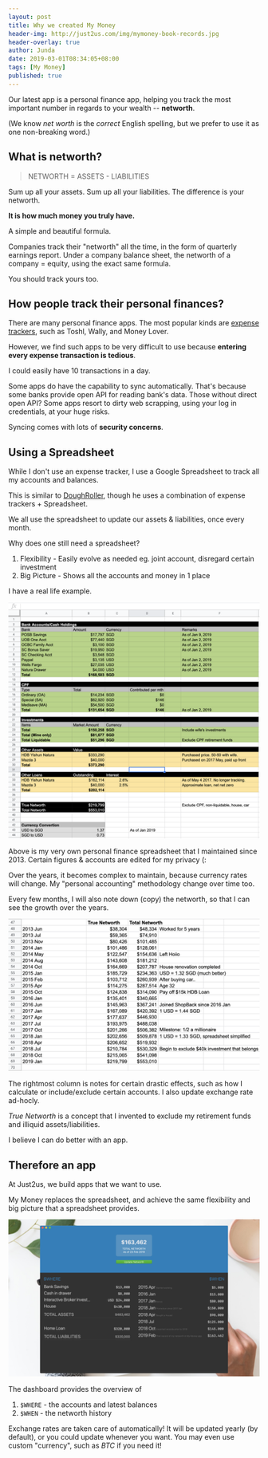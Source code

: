 ```yaml
---
layout: post
title: Why we created My Money
header-img: http://just2us.com/img/mymoney-book-records.jpg
header-overlay: true
author: Junda
date: 2019-03-01T08:34:05+08:00
tags: [My Money]
published: true
---
```


Our latest app is a personal finance app, helping you track the most important number in regards to your wealth -- **networth**.

(We know _net worth_ is the _correct_ English spelling, but we prefer to use it as one non-breaking word.)

## What is networth?

> NETWORTH = ASSETS - LIABILITIES

Sum up all your assets. Sum up all your liabilities. The difference is your networth.

**It is how much money you truly have.**

A simple and beautiful formula.

Companies track their "networth" all the time, in the form of quarterly earnings report. Under a company balance sheet, the networth of a company = equity, using the exact same formula.

You should track yours too.

## How people track their personal finances?

There are many personal finance apps. The most popular kinds are [expense trackers](https://www.shopback.sg/blog/best-expense-tracker-app), such as Toshl, Wally, and Money Lover.

However, we find such apps to be very difficult to use because **entering every expense transaction is tedious**.

I could easily have 10 transactions in a day.

Some apps do have the capability to sync automatically. That's because some banks provide open API for reading bank's data. Those without direct open API? Some apps resort to dirty web scrapping, using your log in credentials, at your huge risks.

Syncing comes with lots of **security concerns**.

## Using a Spreadsheet

While I don't use an expense tracker, I use a Google Spreadsheet to track all my accounts and balances.

This is similar to [DoughRoller](https://www.doughroller.net/personal-finance/3-tools-to-track-your-net-worth/), though he uses a combination of expense trackers + Spreadsheet.

We all use the spreadsheet to update our assets & liabilities, once every month.

Why does one still need a spreadsheet?

1. Flexibility - Easily evolve as needed eg. joint account, disregard certain investment
2. Big Picture - Shows all the accounts and money in 1 place

I have a real life example.

![My Spreadsheet](/img/mymoney-google-spreadsheet-my-acocunts.png)

Above is my very own personal finance spreadsheet that I maintained since 2013. Certain figures & accounts are edited for my privacy (:

Over the years, it becomes complex to maintain, because currency rates will change. My "personal accounting" methodology change over time too.

Every few months, I will also note down (copy) the networth, so that I can see the growth over the years.

![My Networth History](/img/mymoney-google-spreadsheet-networth-history.png)

The rightmost column is notes for certain drastic effects, such as how I calculate or include/exclude certain accounts. I also update exchange rate ad-hocly.

_True Networth_ is a concept that I invented to exclude my retirement funds and illiquid assets/liabilities.

I believe I can do better with an app.

## Therefore an app

At Just2us, we build apps that we want to use.

My Money replaces the spreadsheet, and achieve the same flexibility and big picture that a spreadsheet provides.

![The App](/img/mymoney-screenshot-1.jpg)

The dashboard provides the overview of

1. `$WHERE` - the accounts and latest balances
2. `$WHEN` - the networth history

Exchange rates are taken care of automatically! It will be updated yearly (by default), or you could update whenever you want. You may even use custom "currency", such as _BTC_ if you need it!
